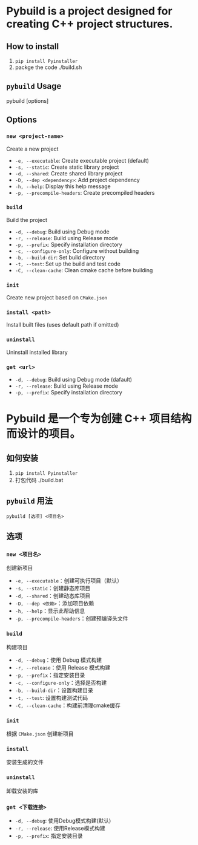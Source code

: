 # Pybuild is a project designed for creating C++ project structures.      

## How to install
1. `pip install Pyinstaller`
2. packge the code
    ./build.sh

## `pybuild` Usage
pybuild [options] <project-name>

## Options

### `new <project-name>`
Create a new project

- `-e, --executable`: Create executable project (default)
- `-s, --static`: Create static library project
- `-d, --shared`: Create shared library project
- `-D, --dep <dependency>`: Add project dependency
- `-h, --help`: Display this help message
- `-p, --precompile-headers`: Create precompiled headers

### `build`
Build the project

- `-d, --debug`: Build using Debug mode
- `-r, --release`: Build using Release mode
- `-p, --prefix`: Specify installation directory
- `-c, --configure-only`: Configure without building
- `-b, --build-dir`: Set build directory
- `-t, --test`: Set up the build and test code
- `-C, --clean-cache`: Clean cmake cache before building         

### `init`
Create new project based on `CMake.json`

### `install <path>`
Install built files (uses default path if omitted)

### `uninstall`
Uninstall installed library

### `get <url>`
- `-d, --debug`: Build using Debug mode (dafault)
- `-r, --release`: Build using Release mode
- `-p, --prefix`: Specify installation directory

# Pybuild 是一个专为创建 C++ 项目结构而设计的项目。

## 如何安装
1. `pip install Pyinstaller`
2. 打包代码 
    ./build.bat

## `pybuild` 用法

```
pybuild [选项] <项目名>
```

## 选项

### `new <项目名>`
创建新项目

- `-e, --executable`：创建可执行项目（默认）
- `-s, --static`：创建静态库项目
- `-d, --shared`：创建动态库项目
- `-D, --dep <依赖>`：添加项目依赖
- `-h, --help`：显示此帮助信息
- `-p, --precompile-headers`：创建预编译头文件


### `build`
构建项目

- `-d, --debug`：使用 Debug 模式构建
- `-r, --release`：使用 Release 模式构建
- `-p, --prefix`：指定安装目录
- `-c, --configure-only`：选择是否构建
- `-b, --build-dir`：设置构建目录
- `-t, --test`: 设置构建测试代码
- `-C, --clean-cache`：构建前清理cmake缓存


### `init`
根据 `CMake.json` 创建新项目


### `install`
安装生成的文件


### `uninstall`
卸载安装的库


### `get <下载连接>`
- `-d, --debug`: 使用Debug模式构建(默认)
- `-r, --release`: 使用Release模式构建
- `-p, --prefix`: 指定安装目录
